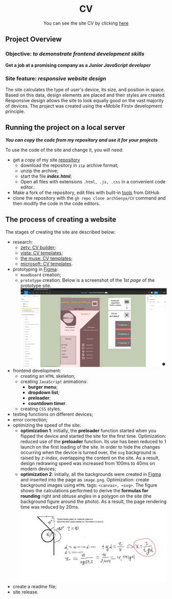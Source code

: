 <h1 align="center">СV</h1>

<div align="center">You can see the site CV by clicking <a href="https://resum.online">here</a></div>

## Project Overview

### Objective: *to demonstrate frontend development skills*

**Get a job at a promising company as a _Junior JavaScript developer_**

### Site feature: *responsive website design*

The site calculates the type of user's device, its size, and position in space. Based on this data, design elements are placed and their styles are created. Responsive design allows the site to look equally good on the vast majority of devices. The project was created using the «Mobile First» development principle.

## Running the project on a local server

***You can copy the code from my repository and use it for your projects***

To use the code of the site and change it, you will need:
* get a copy of my site [repository](https://github.com/archSenya/CV.git)
  - download the repository in `zip` archive format;
  - unzip the archive;
  - start the file ***index.html***;
  - Open all files with extensions `.html, .js, .css` in a convenient code editor..
* Make a fork of the repository, edit files with built-in [tools](https://docs.github.com/ru/codespaces/developing-in-codespaces/developing-in-a-codespace) from GitHub
* clone the repository with the `gh repo clone archSenya/CV` command and then modify the code in the code editors.

## The process of creating a website

The stages of creating the site are described below:

* research:
  - [zety: CV builder](https://zety.com/resume-builder);
  - [vista: CV templates](https://create.vista.com/ru/templates/chief-executive-officer-professional-profile/id-6061a0ffa637ee11e3fba1bc/);
  - [the muse: CV templates](https://www.themuse.com/advice/the-41-best-resume-templates-ever);
  - [microsoft: CV templates](https://templates.office.com/ru-ru/resume-templates).
* prototyping in [Figma](https://www.figma.com/):
  - `moodboard` creation;
  - `prototype` creation. Below is a screenshot of the *1st page* of the prototype site.![moodboard](/images_Readme/prototype.png)
* frontend development:
  - creating an `HTML` skeleton;
  - creating `JavaScript` animations:
    - **burger menu**;
    - **dropdown list**;
    - **preloader**;
    - **countdown timer**.
  - creating `CSS` styles.
* testing functions on different devices;
* error correction;
* optimizing the speed of the site:
  - **optimization 1**: initially, the **preloader** function started when you flipped the device and started the site for the first time. Optimization: reduced use of the **preloader** function. Its use has been reduced to 1 launch on the first loading of the site. In order to hide the changes occurring when the device is turned over, the `svg` background is raised by *z-index*, overlapping the content on the site. As a result, design redrawing speed was increased from 100ms to 40ms on modern devices;
  - **optimization 2**: initially, all the backgrounds were created in [Figma](https://www.figma.com/) and inserted into the page as `image.png`. Optimization: create background images using `HTML` tags: `<canvas>, <svg>`. The figure shows the calculations performed to derive the **formulas for rounding** right and obtuse angles in a polygon on the site (the background figure around the photo). As a result, the page rendering time was reduced by 20ms. ![image](/images_Readme/circleTangentToAnObtuseAngle.png)
* create a readme file;
* site release.



